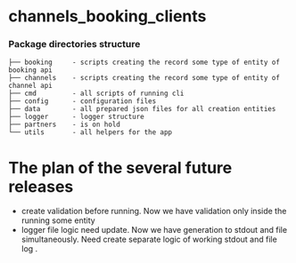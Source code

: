# channels_booking_clients
### Package directories structure
    ├── booking     - scripts creating the record some type of entity of booking api
    ├── channels    - scripts creating the record some type of entity of channel api
    ├── cmd         - all scripts of running cli
    ├── config      - configuration files
    ├── data        - all prepared json files for all creation entities
    ├── logger      - logger structure
    ├── partners    - is on hold
    └── utils       - all helpers for the app

# The plan of the several future releases

+ create validation before running. Now we have validation only inside the running some entity
+ logger file logic need update. Now we have generation to stdout and file simultaneously. Need create separate logic of working stdout and file log .
